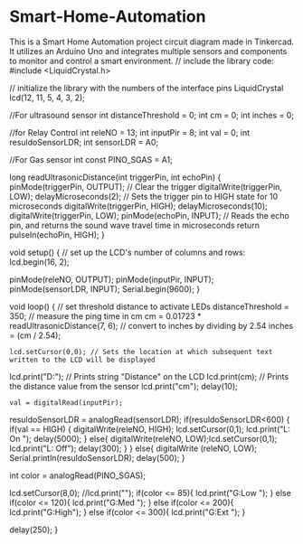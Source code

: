 # Smart-Home-Automation
This is a Smart Home Automation project circuit diagram made in Tinkercad. It utilizes an Arduino Uno and integrates multiple sensors and components to monitor and control a smart environment.
// include the library code:
#include <LiquidCrystal.h>

// initialize the library with the numbers of the interface pins
LiquidCrystal lcd(12, 11, 5, 4, 3, 2);

//For ultrasound sensor
int distanceThreshold = 0;
int cm = 0;
int inches = 0;

//for Relay Control
int releNO = 13;
int inputPir = 8;
int val = 0;
int resuldoSensorLDR;
int sensorLDR = A0;

//For Gas sensor
int const PINO_SGAS = A1;


long readUltrasonicDistance(int triggerPin, int echoPin)
{
  pinMode(triggerPin, OUTPUT);  // Clear the trigger
  digitalWrite(triggerPin, LOW);
  delayMicroseconds(2);
  // Sets the trigger pin to HIGH state for 10 microseconds
  digitalWrite(triggerPin, HIGH);
  delayMicroseconds(10);
  digitalWrite(triggerPin, LOW);
  pinMode(echoPin, INPUT);
  // Reads the echo pin, and returns the sound wave travel time in microseconds
  return pulseIn(echoPin, HIGH);
}

void setup() {
  // set up the LCD's number of columns and rows:
  lcd.begin(16, 2);
  
  pinMode(releNO, OUTPUT);
  pinMode(inputPir, INPUT);
  pinMode(sensorLDR, INPUT);
  Serial.begin(9600);
}

void loop() {
  // set threshold distance to activate LEDs
  distanceThreshold = 350;
  // measure the ping time in cm
  cm = 0.01723 * readUltrasonicDistance(7, 6);
  // convert to inches by dividing by 2.54
  inches = (cm / 2.54);
  
    lcd.setCursor(0,0); // Sets the location at which subsequent text written to the LCD will be displayed
  lcd.print("D:"); // Prints string "Distance" on the LCD
  lcd.print(cm); // Prints the distance value from the sensor
  lcd.print("cm");
  delay(10);
  
    val = digitalRead(inputPir);
  resuldoSensorLDR = analogRead(sensorLDR);
  if(resuldoSensorLDR<600)
  {
    if(val == HIGH)
    {
      digitalWrite(releNO, HIGH);
      lcd.setCursor(0,1);
  lcd.print("L: On ");
      delay(5000);
  }
    else{
      digitalWrite(releNO, LOW);lcd.setCursor(0,1);
  lcd.print("L: Off");
      delay(300);
  }
}
  else{ digitalWrite (releNO, LOW);
  Serial.println(resuldoSensorLDR);
  delay(500);
  }
  
  int color = analogRead(PINO_SGAS);
  
  lcd.setCursor(8,0);
  //lcd.print("");
  if(color <= 85){
    lcd.print("G:Low ");
  } else if(color <= 120){
    lcd.print("G:Med ");
  } else if(color <= 200){
    lcd.print("G:High");
  } else if(color <= 300){
    lcd.print("G:Ext ");
  }
  
  delay(250);
}
